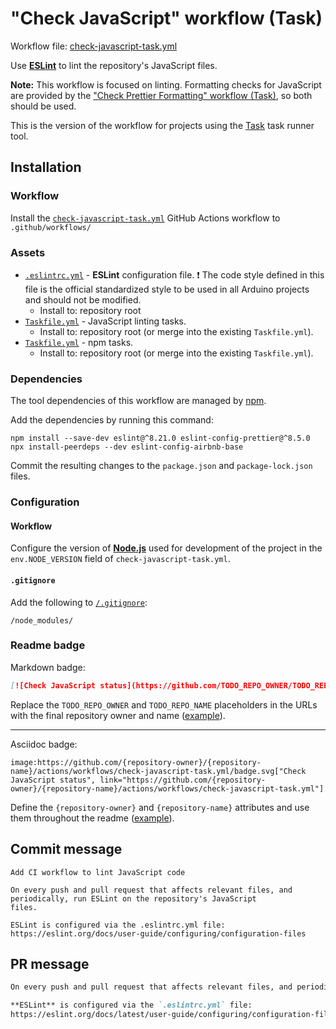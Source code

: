 # "Check JavaScript" workflow (Task)

Workflow file: [check-javascript-task.yml](check-javascript-task.yml)

Use [**ESLint**](https://eslint.org/) to lint the repository's JavaScript files.

**Note:** This workflow is focused on linting. Formatting checks for JavaScript are provided by the ["Check Prettier Formatting" workflow (Task)](https://github.com/arduino/tooling-project-assets/blob/main/workflow-templates/check-prettier-formatting-task.md), so both should be used.

This is the version of the workflow for projects using the [Task](https://taskfile.dev/#/) task runner tool.

## Installation

### Workflow

Install the [`check-javascript-task.yml`](check-javascript-task.yml) GitHub Actions workflow to `.github/workflows/`

### Assets

- [`.eslintrc.yml`](assets/check-javascript/.eslintrc.yml) - **ESLint** configuration file.
  ❗ The code style defined in this file is the official standardized style to be used in all Arduino projects and should not be modified.
  - Install to: repository root
- [`Taskfile.yml`](assets/check-javascript-task/Taskfile.yml) - JavaScript linting tasks.
  - Install to: repository root (or merge into the existing `Taskfile.yml`).
- [`Taskfile.yml`](assets/npm-task/Taskfile.yml) - npm tasks.
  - Install to: repository root (or merge into the existing `Taskfile.yml`).

### Dependencies

The tool dependencies of this workflow are managed by [npm](https://www.npmjs.com/).

Add the dependencies by running this command:

```text
npm install --save-dev eslint@^8.21.0 eslint-config-prettier@^8.5.0
npx install-peerdeps --dev eslint-config-airbnb-base
```

Commit the resulting changes to the `package.json` and `package-lock.json` files.

### Configuration

#### Workflow

Configure the version of [**Node.js**](https://nodejs.org) used for development of the project in the `env.NODE_VERSION` field of `check-javascript-task.yml`.

#### `.gitignore`

Add the following to [`/.gitignore`](https://git-scm.com/docs/gitignore):

```gitignore
/node_modules/
```

### Readme badge

Markdown badge:

```markdown
[![Check JavaScript status](https://github.com/TODO_REPO_OWNER/TODO_REPO_NAME/actions/workflows/check-javascript-task.yml/badge.svg)](https://github.com/TODO_REPO_OWNER/TODO_REPO_NAME/actions/workflows/check-javascript-task.yml)
```

Replace the `TODO_REPO_OWNER` and `TODO_REPO_NAME` placeholders in the URLs with the final repository owner and name ([example](https://raw.githubusercontent.com/arduino-libraries/ArduinoIoTCloud/master/README.md)).

---

Asciidoc badge:

```adoc
image:https://github.com/{repository-owner}/{repository-name}/actions/workflows/check-javascript-task.yml/badge.svg["Check JavaScript status", link="https://github.com/{repository-owner}/{repository-name}/actions/workflows/check-javascript-task.yml"]
```

Define the `{repository-owner}` and `{repository-name}` attributes and use them throughout the readme ([example](https://raw.githubusercontent.com/arduino-libraries/WiFiNINA/master/README.adoc)).

## Commit message

```
Add CI workflow to lint JavaScript code

On every push and pull request that affects relevant files, and periodically, run ESLint on the repository's JavaScript
files.

ESLint is configured via the .eslintrc.yml file:
https://eslint.org/docs/user-guide/configuring/configuration-files
```

## PR message

```markdown
On every push and pull request that affects relevant files, and periodically, run [**ESLint**](https://eslint.org/) on the repository's JavaScript files.

**ESLint** is configured via the `.eslintrc.yml` file:
https://eslint.org/docs/latest/user-guide/configuring/configuration-files
```
